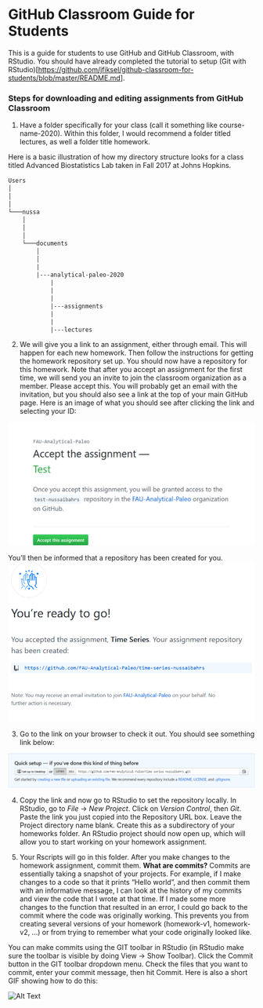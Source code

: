 GitHub Classroom Guide for Students
================

This is a guide for students to use GitHub and GitHub Classroom, with
RStudio. You should have already completed the tutorial to setup (Git
with
RStudio)\[<https://github.com/jfiksel/github-classroom-for-students/blob/master/README.md>\].

### Steps for downloading and editing assignments from GitHub Classroom

1.  Have a folder specifically for your class (call it something like
    course-name-2020). Within this folder, I would recommend a folder
    titled lectures, as well a folder title homework.

Here is a basic illustration of how my directory structure looks for a
class titled Advanced Biostatistics Lab taken in Fall 2017 at Johns
Hopkins.

    Users
    │
    │
    │
    └───nussa
        │
        │
        │
        └───documents
            │
            │
            |
            |---analytical-paleo-2020
                |
                |
                |
                |---assignments
                |
                |
                |---lectures

2.  We will give you a link to an assignment, either through email. This
    will happen for each new homework. Then follow the instructions for
    getting the homework repository set up. You should now have a
    repository for this homework. Note that after you accept an
    assignment for the first time, we will send you an invite to join
    the classroom organization as a member. Please accept this. You will
    probably get an email with the invitation, but you should also see a
    link at the top of your main GitHub page. Here is an image of what
    you should see after clicking the link and selecting your ID:

![Alt Text](figures/accept-assignment.png)

You’ll then be informed that a repository has been created for you.
![Alt Text](figures/repo-created.png)

3.  Go to the link on your browser to check it out. You should see
    something link below:

![Alt Text](figures/copy-link.png)

4.  Copy the link and now go to RStudio to set the repository locally.
    In RStudio, go to *File* -\> *New Project*. Click on *Version
    Control*, then *Git*. Paste the link you just copied into the
    Repository URL box. Leave the Project directory name blank. Create
    this as a subdirectory of your homeworks folder. An RStudio project
    should now open up, which will allow you to start working on your
    homework assignment.

5.  Your Rscripts will go in this folder. After you make changes to the
    homework assignment, commit them. **What are commits?** Commits are
    essentially taking a snapshot of your projects. For example, if I
    make changes to a code so that it prints “Hello world”, and then
    commit them with an informative message, I can look at the history
    of my commits and view the code that I wrote at that time. If I made
    some more changes to the function that resulted in an error, I could
    go back to the commit where the code was originally working. This
    prevents you from creating several versions of your homework
    (homework-v1, homework-v2, …) or from trying to remember what your
    code originally looked like.

You can make commits using the GIT toolbar in RStudio (in RStudio make
sure the toolbar is visible by doing View -\> Show Toolbar). Click the
Commit button in the GIT toolbar dropdown menu. Check the files that you
want to commit, enter your commit message, then hit Commit. Here is also
a short GIF showing how to do this:

![Alt Text](http://g.recordit.co/96UWQ9Avy2.gif)
